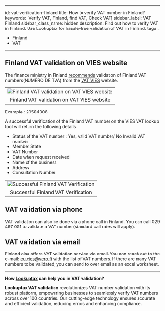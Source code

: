 
---
id: vat-verification-finland
title: How to verify VAT number in Finland?
keywords: [Verify VAT, Finland, find VAT, Check VAT]
sidebar_label: VAT Finland
sidebar_class_name: hidden
description: Find out how to verify VAT in Finland. Use Lookuptax for hassle-free validation of VAT in Finland.
tags : 
  - Finland
  - VAT
---

## Finland VAT validation on VIES website


The finance ministry in Finland [recommends](https://www.vero.fi/en/businesses-and-corporations/taxes-and-charges/vat/international-commerce/vat-number/) validation of Finland VAT numbers(NUMÉRO DE TVA) from the [VAT VIES](https://ec.europa.eu/taxation_customs/vies/#/vat-validation) website.

<table align="center" border="0px" border-color="#dedede"><tr><td>
  <img src="/docs/img/verify/vat-finland.PNG" alt="Finland VAT validation on VAT VIES website" title="Finland VAT validation on VAT VIES website"/>
  </td></tr>
  <tr><td align="center">Finland VAT validation on VAT VIES website</td></tr>
</table>


Example : 20584306

A successful verification of the Finland VAT number on the VIES VAT lookup tool will return the following details

* Status of the VAT number : Yes, valid VAT number/ No Invalid VAT number
* Member State 
* VAT Number  
* Date when request received  
* Name of the business
* Address 
* Consultation Number

<table align="center" border="0px" border-color="#dedede"><tr><td>
  <img src="/docs/img/verify/vat-details-finland.PNG" alt="Successful Finland VAT Verification" title="Successful Finland VAT Verification on VIES"/>
  </td></tr>
  <tr><td align="center">Successful Finland VAT Verification</td></tr>
</table>



## VAT validation via phone
VAT validation can also be done via a phone call in Finland. You can call 029 497 051 to validate a VAT number(standard call rates will apply).

## VAT validation via email

Finland also offers VAT validation service via email. You can reach out to the e-mail: eu.vies@vero.fi with the list of VAT numbers. If there are many VAT numbers to be validated, you can send to over email as an excel worksheet.


----
**How [Lookuptax](https://lookuptax.com/) can help you in VAT validation?**

**Lookuptax VAT validation** revolutionizes VAT number validation with its robust platform, empowering businesses to seamlessly verify VAT numbers across over 100 countries. Our cutting-edge technology ensures accurate and efficient validation, reducing errors and enhancing compliance.


